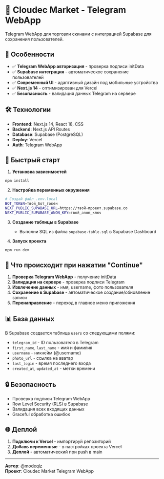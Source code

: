 # 🚀 Cloudес Market - Telegram WebApp

Telegram WebApp для торговли скинами с интеграцией Supabase для сохранения пользователей.

## 🎯 Особенности

- ✅ **Telegram WebApp авторизация** - проверка подписи initData
- ✅ **Supabase интеграция** - автоматическое сохранение пользователей
- ✅ **Современный UI** - адаптивный дизайн под мобильные устройства
- ✅ **Next.js 14** - оптимизирован для Vercel
- ✅ **Безопасность** - валидация данных Telegram на сервере

## 🛠 Технологии

- **Frontend**: Next.js 14, React 18, CSS
- **Backend**: Next.js API Routes
- **Database**: Supabase (PostgreSQL)
- **Deploy**: Vercel
- **Auth**: Telegram WebApp

## 🚀 Быстрый старт

1. **Установка зависимостей**
```bash
npm install
```

2. **Настройка переменных окружения**
```bash
# Создай файл .env.local
BOT_TOKEN=твой_бот_токен
NEXT_PUBLIC_SUPABASE_URL=https://твой-проект.supabase.co
NEXT_PUBLIC_SUPABASE_ANON_KEY=твой_anon_ключ
```

3. **Создание таблицы в Supabase**
   - Выполни SQL из файла `supabase-table.sql` в Supabase Dashboard

4. **Запуск проекта**
```bash
npm run dev
```

## 📱 Что происходит при нажатии "Continue"

1. **Проверка Telegram WebApp** - получение initData
2. **Валидация на сервере** - проверка подписи Telegram
3. **Извлечение данных** - имя, username, фото пользователя
4. **Сохранение в Supabase** - автоматическое создание/обновление записи
5. **Перенаправление** - переход в главное меню приложения

## 📊 База данных

В Supabase создается таблица `users` со следующими полями:
- `telegram_id` - ID пользователя в Telegram
- `first_name`, `last_name` - имя и фамилия
- `username` - никнейм (@username)
- `photo_url` - ссылка на аватар
- `last_login` - время последнего входа
- `created_at`, `updated_at` - метки времени

## 🔒 Безопасность

- Проверка подписи Telegram WebApp
- Row Level Security (RLS) в Supabase
- Валидация всех входящих данных
- Graceful обработка ошибок

## 🌐 Деплой

1. **Подключи к Vercel** - импортируй репозиторий
2. **Добавь переменные** - в настройках проекта Vercel
3. **Деплой** - автоматический при push в main

---

**Автор**: [@modeqlz](https://github.com/modeqlz)  
**Проект**: Cloudес Market Telegram WebApp